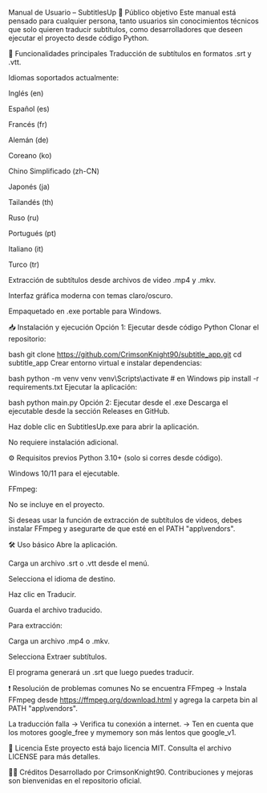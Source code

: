 Manual de Usuario – SubtitlesUp
🎯 Público objetivo
Este manual está pensado para cualquier persona, tanto usuarios sin conocimientos técnicos que solo quieren traducir subtítulos, como desarrolladores que deseen ejecutar el proyecto desde código Python.

🚀 Funcionalidades principales
Traducción de subtítulos en formatos .srt y .vtt.

Idiomas soportados actualmente:

Inglés (en)

Español (es)

Francés (fr)

Alemán (de)

Coreano (ko)

Chino Simplificado (zh-CN)

Japonés (ja)

Tailandés (th)

Ruso (ru)

Portugués (pt)

Italiano (it)

Turco (tr)

Extracción de subtítulos desde archivos de video .mp4 y .mkv.

Interfaz gráfica moderna con temas claro/oscuro.

Empaquetado en .exe portable para Windows.

📥 Instalación y ejecución
Opción 1: Ejecutar desde código Python
Clonar el repositorio:

bash
git clone https://github.com/CrimsonKnight90/subtitle_app.git
cd subtitle_app
Crear entorno virtual e instalar dependencias:

bash
python -m venv venv
venv\Scripts\activate   # en Windows
pip install -r requirements.txt
Ejecutar la aplicación:

bash
python main.py
Opción 2: Ejecutar desde el .exe
Descarga el ejecutable desde la sección Releases en GitHub.

Haz doble clic en SubtitlesUp.exe para abrir la aplicación.

No requiere instalación adicional.

⚙️ Requisitos previos
Python 3.10+ (solo si corres desde código).

Windows 10/11 para el ejecutable.

FFmpeg:

No se incluye en el proyecto.

Si deseas usar la función de extracción de subtítulos de videos, debes instalar FFmpeg y asegurarte de que esté en el PATH "app\vendors".

🛠️ Uso básico
Abre la aplicación.

Carga un archivo .srt o .vtt desde el menú.

Selecciona el idioma de destino.

Haz clic en Traducir.

Guarda el archivo traducido.

Para extracción:

Carga un archivo .mp4 o .mkv.

Selecciona Extraer subtítulos.

El programa generará un .srt que luego puedes traducir.

❗ Resolución de problemas comunes
No se encuentra FFmpeg → Instala FFmpeg desde https://ffmpeg.org/download.html y agrega la carpeta bin al PATH "app\vendors".

La traducción falla → Verifica tu conexión a internet. → Ten en cuenta que los motores google_free y mymemory son más lentos que google_v1.

📜 Licencia
Este proyecto está bajo licencia MIT. Consulta el archivo LICENSE para más detalles.

👨‍💻 Créditos
Desarrollado por CrimsonKnight90. Contribuciones y mejoras son bienvenidas en el repositorio oficial.